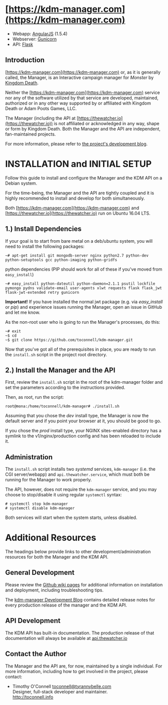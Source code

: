 # [https://kdm-manager.com](https://kdm-manager.com)
* Webapp: [AngularJS](https://angularjs.org/) (1.5.4)
* Webserver: [Gunicorn](http://gunicorn.org/)
* API: [Flask](http://flask.pocoo.org/)

## Introduction 
[https://kdm-manager.com](https://kdm-manager.com) or, as it is generally called, the Manager, is an Interactive campaign manager for *Monster* by [Kingdom Death](https://kingdomdeath.com).

Neither the [https://kdm-manager.com](https://kdm-manager.com) service nor any of the software utilized by that service are developed, maintained, authorized or in any other way supported by or affiliated with Kingdom Death or Adam Poots Games, LLC.

The Manager (including the API at [https://thewatcher.io](https://thewatcher.io)) is not affiliated or acknowledged in any way, shape or form by Kingdom Death. Both the Manager and the API are independent, fan-maintained projects.

For more information, please refer to [the project's development blog](http://kdm-manager.blogspot.com/p/credits-and-acknowledgements.html).



#   INSTALLATION and INITIAL SETUP
Follow this guide to install and configure the Manager and the KDM API on a
Debian system. 

For the time-being, the Manager and the API are tightly coupled and it is highly recommended to install and develop for both simultaneously.

Both [https://kdm-manager.com](https://kdm-manager.com) and [https://thewatcher.io](https://thewatcher.io) run on Ubuntu 16.04 LTS.


## 1.) Install Dependencies 

If your goal is to start from bare metal on a deb/ubuntu system, you will need
to install the following packages:

    ~# apt-get install git mongodb-server nginx python2.7 python-dev python-setuptools gcc python-imaging python-gridfs


python dependencies (PIP should work for all of these if you've moved from `easy_install`)

    ~# easy_install python-dateutil python-daemon=2.1.1 psutil lockfile pymongo pydns validate-email user-agents xlwt requests flask flask_jwt flask-jwt-extended retry gunicorn

**Important!** If you have installed the normal jwt package (e.g. via *easy_install*
or *pip*) and experience issues running the Manager, open an issue in GitHub and
let me know.

As the non-root user who is going to run the Manager's processes, do this:

    ~# exit
    ~$ cd
    ~$ git clone https://github.com/toconnell/kdm-manager.git 

Now that you've got all of the prerequisites in place, you are ready to run the
`install.sh` script in the project root directory.


## 2.) Install the Manager and the API

First, review the `install.sh` script in the root of the kdm-manager folder and
set the parameters according to the instructions provided.

Then, as root, run the script:

	root@mona:/home/toconnell/kdm-manager# ./install.sh

Assuming that you chose the *dev* install type, the Manager is now the default 
server and if you point your browser at it, you should be good to go.

If you chose the *prod* install type, your NGINX sites-enabled directory has a
symlink to the v1/nginx/production config and has been reloaded to include it.


## Administration

The `install.sh` script installs two *systemd* services, `kdm-manager` (i.e. the
CGI server/webapp) and `api.thewatcher.service`, which must both be running for
the Manager to work properly.

The API, however, does not require the `kdm-manager` service, and you may choose
to stop/disable it using regular `systemctl` syntax:

    # systemctl stop kdm-manager
    # systemctl disable kdm-manager

Both services will start when the system starts, unless disabled.


# Additional Resources

The headings below provide links to other development/administration resources
for both the Manager and the KDM API.

## General Development

Please review the [Github wiki pages](https://github.com/toconnell/kdm-manager/wiki)
for additional information on installation and deployment, including
troubleshooting tips.

The [kdm-manager Development Blog](http://blog.kdm-manager.com) contains detailed
release notes for every production release of the manager and the KDM API.

## API Development

The KDM API has built-in documentation. The production release of that documentation
will always be available at [api.thewatcher.io](http://api.thewatcher.io)

## Contact the Author

The Manager and the API are, for now, maintained by a single individual. For more information, including how to get involved in the project, please contact:

* Timothy O'Connell [toconnell@tyrannybelle.com](mailto:toconnell@tyrannybelle.com) <br />
  Designer, full-stack developer and maintainer. <br />
  http://toconnell.info

